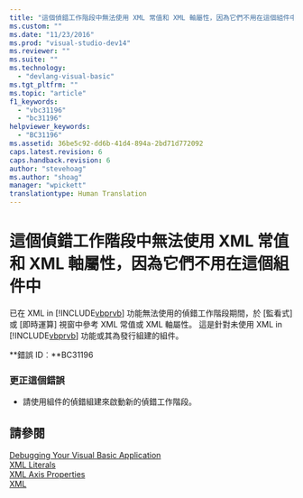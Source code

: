 ```yaml
---
title: "這個偵錯工作階段中無法使用 XML 常值和 XML 軸屬性，因為它們不用在這個組件中 | Microsoft Docs"
ms.custom: ""
ms.date: "11/23/2016"
ms.prod: "visual-studio-dev14"
ms.reviewer: ""
ms.suite: ""
ms.technology: 
  - "devlang-visual-basic"
ms.tgt_pltfrm: ""
ms.topic: "article"
f1_keywords: 
  - "vbc31196"
  - "bc31196"
helpviewer_keywords: 
  - "BC31196"
ms.assetid: 36be5c92-dd6b-41d4-894a-2bd71d772092
caps.latest.revision: 6
caps.handback.revision: 6
author: "stevehoag"
ms.author: "shoag"
manager: "wpickett"
translationtype: Human Translation
---
```

# 這個偵錯工作階段中無法使用 XML 常值和 XML 軸屬性，因為它們不用在這個組件中
已在 XML in [!INCLUDE[vbprvb](../../csharp/programming-guide/concepts/linq/includes/vbprvb_md.md)] 功能無法使用的偵錯工作階段期間，於 \[監看式\] 或 \[即時運算\] 視窗中參考 XML 常值或 XML 軸屬性。 這是針對未使用 XML in [!INCLUDE[vbprvb](../../csharp/programming-guide/concepts/linq/includes/vbprvb_md.md)] 功能或其為發行組建的組件。  
  
 **錯誤 ID︰**BC31196  
  
### 更正這個錯誤  
  
-   請使用組件的偵錯組建來啟動新的偵錯工作階段。  
  
## 請參閱  
 [Debugging Your Visual Basic Application](../../visual-basic/developing-apps/debugging.md)   
 [XML Literals](../../visual-basic/language-reference/xml-literals/index.md)   
 [XML Axis Properties](../../visual-basic/language-reference/xml-axis/xml-axis-properties.md)   
 [XML](../../visual-basic/programming-guide/language-features/xml/index.md)